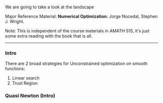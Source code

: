 We are going to take a look at the landscape

Major Reference Material: 
**Numerical Optimization**: Jorge Nocedal, Stephen J. Wright.

Note: This is independent of the course materials in AMATH 515, it's just some extra reading with the book that is all. 

---

### Intro

There are 2 broad strategies for Unconstrained optimization on smooth functions: 

1. Linear search 
2. Trust Region

### Quasi Newton (Intro)


